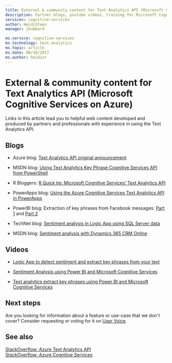 ```yaml
---
title: External & community content for Text Analytics API (Microsoft Cognitive Services on Azure) | Microsoft Docs
description: Partner blogs, youtube videos, training for Microsoft Cognitive Services Text Analytics API on Azure.
services: cognitive-services
author: HeidiSteen
manager: jhubbard

ms.service: cognitive-services
ms.technology: text-analytics
ms.topic: article
ms.date: 08/10/2017
ms.author: heidist
---
```


# External & community content for Text Analytics API (Microsoft Cognitive Services on Azure) 
 
 Links in this article lead you to helpful web content developed and produced by partners and professionals with experience in using the Text Analytics API.

 ## Blogs

+ Azure blog: [Text Analytics API original announcement](https://blogs.technet.microsoft.com/machinelearning/2015/04/08/introducing-text-analytics-in-the-azure-ml-marketplace/)

+ MSDN blog: [Using Text Analytics Key Phrase Cognitive Services API from PowerShell](https://blogs.msdn.microsoft.com/riteshmodi/2017/03/24/text-analytics-key-phrase-cognitive-services-powershell/)

+ R Bloggers: [R Quick tip: Microsoft Cognitive Services’ Text Analytics API](https://www.r-bloggers.com/r-quick-tip-microsoft-cognitive-services-text-analytics-api/)

+ PowerApps blog: [Using the Azure Cognitive Services Text Analytics API in PowerApps](https://powerapps.microsoft.com/blog/custom-connectors-and-text-analytics-in-powerapps-part-one/)

+ PowerBI blog: Extraction of key phrases from Facebook messages: [Part 1](https://community.powerbi.com/t5/Community-Blog/Text-Analytics-in-Power-BI-Extraction-of-key-phrases-from/ba-p/88483) and [Part 2](https://community.powerbi.com/t5/Community-Blog/Text-Analytics-in-Power-BI-Extraction-of-key-phrases-from/ba-p/88487)

+ TechNet blog: [Sentiment analysis in Logic App using SQL Server data](https://social.technet.microsoft.com/wiki/contents/articles/36074.logic-apps-with-azure-cognitive-service.aspx)

+ MSDN blog: [Sentiment analysis with Dynamics 365 CRM Online](https://blogs.msdn.microsoft.com/geoffreyinnis/2016/07/11/sentiment-analysis-in-usd-with-cognitive-services-text-analytics/) 

## Videos

+ [Logic App to detect sentiment and extract key phrases from your text](https://www.youtube.com/watch?v=jVN9NObAzgk)

+ [Sentiment Analysis using Power BI and Microsoft Cognitive Services](https://www.youtube.com/watch?v=gJ1j3N7Y75k)

+ [Text analytics extract key phrases using Power BI and Microsoft Cognitive Services](https://www.youtube.com/watch?v=R_-1TB2BF14)


## Next steps

Are you looking for information about a feature or use-case that we don't cover? Consider requesting or voting for it on [User Voice](https://cognitive.uservoice.com/forums/555922-text-analytics). 

## See also

 [StackOverflow: Azure Text Analytics API](https://stackoverflow.com/questions/tagged/text-analytics-api)   
 [StackOverflow: Azure Cognitive Services](http://stackoverflow.com/questions/tagged/microsoft-cognitive)
